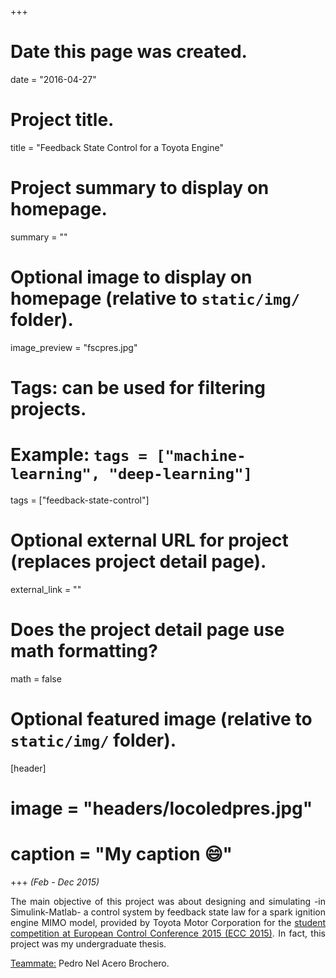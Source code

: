 +++
# Date this page was created.
date = "2016-04-27"

# Project title.
title = "Feedback State Control for a Toyota Engine"

# Project summary to display on homepage.
summary = ""

# Optional image to display on homepage (relative to `static/img/` folder).
image_preview = "fscpres.jpg"

# Tags: can be used for filtering projects.
# Example: `tags = ["machine-learning", "deep-learning"]`
tags = ["feedback-state-control"]

# Optional external URL for project (replaces project detail page).
external_link = ""

# Does the project detail page use math formatting?
math = false

# Optional featured image (relative to `static/img/` folder).
[header]
# image = "headers/locoledpres.jpg"
# caption = "My caption :smile:"

+++
*(Feb - Dec 2015)*

<p align="justify">The main objective of this project was about designing and simulating -in Simulink-Matlab- a control system by feedback state law for a spark ignition engine MIMO model, provided by Toyota Motor Corporation for the <a href="/img/ecc15_student_competition.pdf" target="_blank">student competition at European Control Conference 2015 (ECC 2015)</a>. In fact, this project was my undergraduate thesis.</p>

<p><u>Teammate:</u> Pedro Nel Acero Brochero.</p>

